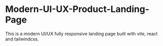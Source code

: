 # Modern-UI-UX-Product-Landing-Page
This is a modern UI/UX fully responsive landing page built with vite, react and tailwindcss.
